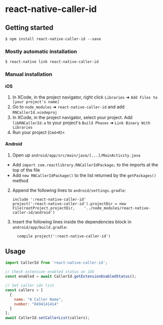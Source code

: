 
# react-native-caller-id

## Getting started

`$ npm install react-native-caller-id --save`

### Mostly automatic installation

`$ react-native link react-native-caller-id`

### Manual installation


#### iOS

1. In XCode, in the project navigator, right click `Libraries` ➜ `Add Files to [your project's name]`
2. Go to `node_modules` ➜ `react-native-caller-id` and add `RNCallerId.xcodeproj`
3. In XCode, in the project navigator, select your project. Add `libRNCallerId.a` to your project's `Build Phases` ➜ `Link Binary With Libraries`
4. Run your project (`Cmd+R`)<

#### Android

1. Open up `android/app/src/main/java/[...]/MainActivity.java`
  - Add `import com.reactlibrary.RNCallerIdPackage;` to the imports at the top of the file
  - Add `new RNCallerIdPackage()` to the list returned by the `getPackages()` method
2. Append the following lines to `android/settings.gradle`:
  	```
  	include ':react-native-caller-id'
  	project(':react-native-caller-id').projectDir = new File(rootProject.projectDir, 	'../node_modules/react-native-caller-id/android')
  	```
3. Insert the following lines inside the dependencies block in `android/app/build.gradle`:
  	```
      compile project(':react-native-caller-id')
  	```


## Usage
```javascript
import CallerId from 'react-native-caller-id';

// Check extension enabled status on iOS
const enabled = await CallerId.getExtensionEnabledStatus();

// Set caller ids list
const callers = [
  {
    name: "A Caller Name",
    number: "8494141414"
  }
];
await CallerId.setCallerList(callers);
```
  